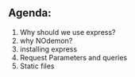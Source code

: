 ## Agenda:
1. Why should we use express?
2. why NOdemon?
3. installing express
4. Request Parameters and queries
6. Static files